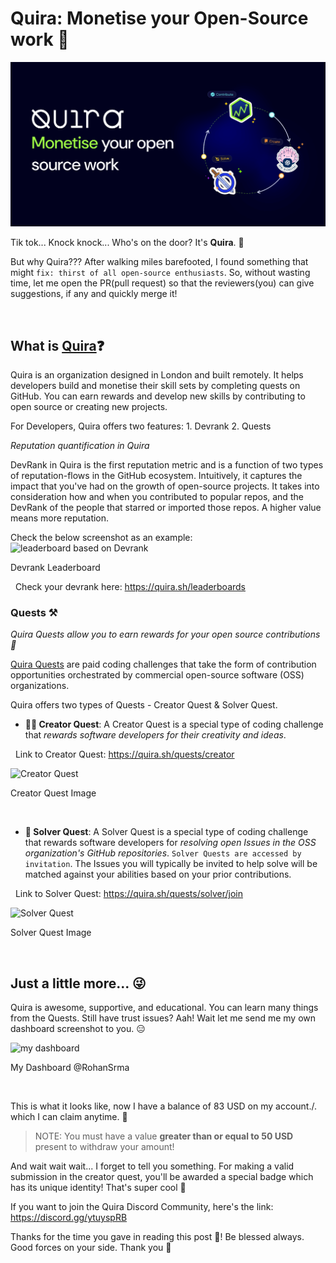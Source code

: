 # Quira: Monetise your Open-Source work 💸

![Quira cover Image](og.png)

Tik tok... Knock knock... Who's on the door? It's **Quira**. 🚀

But why Quira??? After walking miles barefooted, I found something that might `fix: thirst of all open-source enthusiasts`. So, without wasting time, let me open the PR(pull request) so that the reviewers(you) can give suggestions, if any and quickly merge it!

&nbsp;

## What is [Quira](https://quira.sh/)❓
Quira is an organization designed in London and built remotely. It helps developers build and monetise their skill sets by completing quests on GitHub. You can earn rewards and develop new skills by contributing to open source or creating new projects.

For Developers, Quira offers two features:
    1. Devrank
    2. Quests

_Reputation quantification in Quira_

DevRank in Quira is the first reputation metric and is a function of two types of reputation-flows in the GitHub ecosystem. Intuitively, it captures the impact that you've had on the growth of open-source projects. It takes into consideration how and when you contributed to popular repos, and the DevRank of the people that starred or imported those repos. A higher value means more reputation.

Check the below screenshot as an example:
![leaderboard based on Devrank](https://dev-to-uploads.s3.amazonaws.com/uploads/articles/cfu9uf9o91evgaguc8cy.png)
<figcaption>Devrank Leaderboard</figcaption>

&nbsp;
Check your devrank here: https://quira.sh/leaderboards
&nbsp;

### Quests ⚒️
_Quira Quests allow you to earn rewards for your open source contributions 💸_

[Quira Quests](https://quira.sh/quests) are paid coding challenges that take the form of contribution opportunities orchestrated by commercial open-source software (OSS) organizations.

Quira offers two types of Quests - Creator Quest & Solver Quest.

- **🧑‍💻 Creator Quest**:
A Creator Quest is a special type of coding challenge that _rewards software developers for their creativity and ideas_.

&nbsp;
Link to Creator Quest: https://quira.sh/quests/creator

![Creator Quest](https://dev-to-uploads.s3.amazonaws.com/uploads/articles/h3qzothpm2hjil98mx7e.png)
<figcaption>Creator Quest Image</figcaption>

&nbsp;

- **💃 Solver Quest**:
A Solver Quest is a special type of coding challenge that rewards software developers for _resolving open Issues in the OSS organization's GitHub repositories_. `Solver Quests are accessed by invitation`. The Issues you will typically be invited to help solve will be matched against your abilities based on your prior contributions.

&nbsp;
Link to Solver Quest: https://quira.sh/quests/solver/join

![Solver Quest](https://dev-to-uploads.s3.amazonaws.com/uploads/articles/3rryk39qfltmz5r5juw1.png)
<figcaption>Solver Quest Image</figcaption>

&nbsp;

## Just a little more... 😜
Quira is awesome, supportive, and educational. You can learn many things from the Quests. Still have trust issues? Aah! Wait let me send me my own dashboard screenshot to you. 😑

![my dashboard](https://dev-to-uploads.s3.amazonaws.com/uploads/articles/x8y2ysp586rkc0pkndd4.png)
<figcaption>My Dashboard @RohanSrma</figcaption>

&nbsp;

This is what it looks like, now I have a balance of 83 USD on my account./. which I can claim anytime. 💸

> NOTE: You must have a value **greater than or equal to 50 USD** present to withdraw your amount!

And wait wait wait... I forget to tell you something. For making a valid submission in the creator quest, you'll be awarded a special badge which has its unique identity! That's super cool 🎉

If you want to join the Quira Discord Community, here's the link: https://discord.gg/ytuyspRB

Thanks for the time you gave in reading this post 💝! Be blessed always. Good forces on your side. Thank you 🥰
